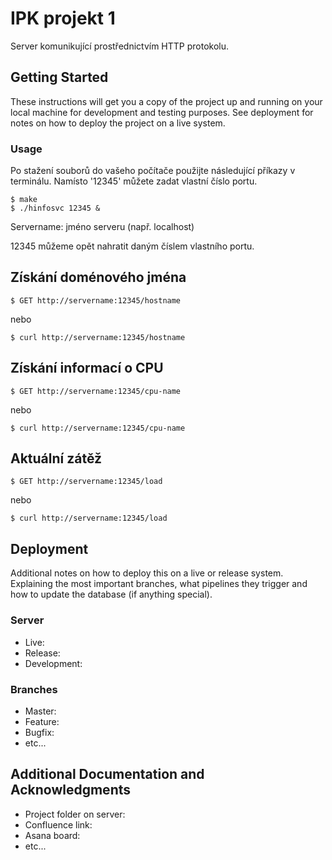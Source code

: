 # IPK projekt 1

Server komunikující prostřednictvím HTTP protokolu.

## Getting Started

These instructions will get you a copy of the project up and running on your local machine for development and testing purposes. See deployment for notes on how to deploy the project on a live system.

### Usage

Po stažení souborů do vašeho počítače použijte následující příkazy v terminálu. 
Namísto '12345' můžete zadat vlastní číslo portu. 

```
$ make
$ ./hinfosvc 12345 &
```
Servername: jméno serveru (např. localhost)

12345 můžeme opět nahratit daným číslem vlastního portu.

## Získání doménového jména

```
$ GET http://servername:12345/hostname
```
nebo
```
$ curl http://servername:12345/hostname
```

## Získání informací o CPU

```
$ GET http://servername:12345/cpu-name
```
nebo
```
$ curl http://servername:12345/cpu-name
```

## Aktuální zátěž

```
$ GET http://servername:12345/load
```
nebo
```
$ curl http://servername:12345/load
```

## Deployment

Additional notes on how to deploy this on a live or release system. Explaining the most important branches, what pipelines they trigger and how to update the database (if anything special).

### Server

* Live:
* Release:
* Development:

### Branches

* Master:
* Feature:
* Bugfix:
* etc...

## Additional Documentation and Acknowledgments

* Project folder on server:
* Confluence link:
* Asana board:
* etc...
